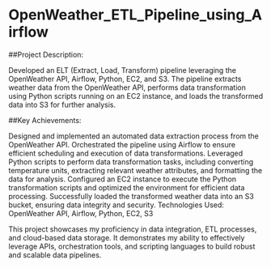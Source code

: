 # OpenWeather_ETL_Pipeline_using_Airflow

##Project Description:

Developed an ELT (Extract, Load, Transform) pipeline leveraging the OpenWeather API, Airflow, Python, EC2, and S3. The pipeline extracts weather data from the OpenWeather API, performs data transformation using Python scripts running on an EC2 instance, and loads the transformed data into S3 for further analysis.

##Key Achievements:

Designed and implemented an automated data extraction process from the OpenWeather API.
Orchestrated the pipeline using Airflow to ensure efficient scheduling and execution of data transformations.
Leveraged Python scripts to perform data transformation tasks, including converting temperature units, extracting relevant weather attributes, and formatting the data for analysis.
Configured an EC2 instance to execute the Python transformation scripts and optimized the environment for efficient data processing.
Successfully loaded the transformed weather data into an S3 bucket, ensuring data integrity and security.
Technologies Used:
OpenWeather API, Airflow, Python, EC2, S3

This project showcases my proficiency in data integration, ETL processes, and cloud-based data storage. It demonstrates my ability to effectively leverage APIs, orchestration tools, and scripting languages to build robust and scalable data pipelines.
